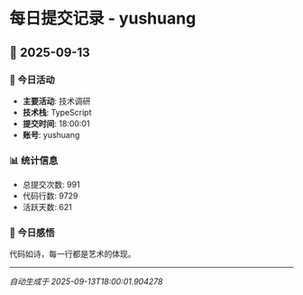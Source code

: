 # 每日提交记录 - yushuang

## 📅 2025-09-13

### 🎯 今日活动
- **主要活动**: 技术调研
- **技术栈**: TypeScript
- **提交时间**: 18:00:01
- **账号**: yushuang

### 📊 统计信息
- 总提交次数: 991
- 代码行数: 9729
- 活跃天数: 621

### 💭 今日感悟
代码如诗，每一行都是艺术的体现。

---
*自动生成于 2025-09-13T18:00:01.904278*
